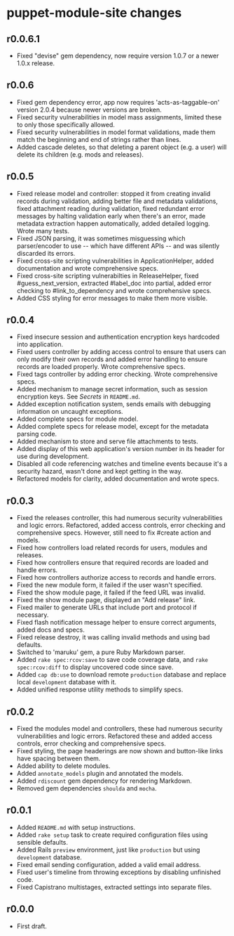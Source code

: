 puppet-module-site changes
==========================

r0.0.6.1
--------

* Fixed "devise" gem dependency, now require version 1.0.7 or a newer 1.0.x release.

r0.0.6
------

* Fixed gem dependency error, app now requires 'acts-as-taggable-on' version 2.0.4 because newer versions are broken.
* Fixed security vulnerabilities in model mass assignments, limited these to only those specifically allowed.
* Fixed security vulnerabilities in model format validations, made them match the beginning and end of strings rather than lines.
* Added cascade deletes, so that deleting a parent object (e.g. a user) will delete its children (e.g. mods and releases).

r0.0.5
------

* Fixed release model and controller: stopped it from creating invalid records during validation, adding better file and metadata validations, fixed attachment reading during validation, fixed redundant error messages by halting validation early when there's an error, made metadata extraction happen automatically, added detailed logging. Wrote many tests.
* Fixed JSON parsing, it was sometimes misguessing which parser/encoder to use -- which have different APIs -- and was silently discarded its errors.
* Fixed cross-site scripting vulnerabilities in ApplicationHelper, added documentation and wrote comprehensive specs.
* Fixed cross-site scripting vulnerabilties in ReleaseHelper, fixed #guess_next_version, extracted #label_doc into partial, added error checking to #link_to_dependency and wrote comprehensive specs.
* Added CSS styling for error messages to make them more visible.

r0.0.4
------

* Fixed insecure session and authentication encryption keys hardcoded into application.
* Fixed users controller by adding access control to ensure that users can only modify their own records and added error handling to ensure records are loaded properly. Wrote comprehensive specs.
* Fixed tags controller by adding error checking. Wrote comprehensive specs.
* Added mechanism to manage secret information, such as session encryption keys. See *Secrets* in `README.md`.
* Added exception notification system, sends emails with debugging information on uncaught exceptions.
* Added complete specs for module model.
* Added complete specs for release model, except for the metadata parsing code.
* Added mechanism to store and serve file attachments to tests.
* Added display of this web application's version number in its header for use during development.
* Disabled all code referencing watches and timeline events because it's a security hazard, wasn't done and kept getting in the way.
* Refactored models for clarity, added documentation and wrote specs.

r0.0.3
------

* Fixed the releases controller, this had numerous security vulnerabilities and logic errors. Refactored, added access controls, error checking and comprehensive specs. However, still need to fix #create action and models.
* Fixed how controllers load related records for users, modules and releases.
* Fixed how controllers ensure that required records are loaded and handle errors.
* Fixed how controllers authorize access to records and handle errors.
* Fixed the new module form, it failed if the user wasn't specified.
* Fixed the show module page, it failed if the feed URL was invalid.
* Fixed the show module page, displayed an "Add release" link.
* Fixed mailer to generate URLs that include port and protocol if necessary.
* Fixed flash notification message helper to ensure correct arguments, added docs and specs.
* Fixed release destroy, it was calling invalid methods and using bad defaults.
* Switched to 'maruku' gem, a pure Ruby Markdown parser.
* Added `rake spec:rcov:save` to save code coverage data, and `rake spec:rcov:diff` to display uncovered code since save.
* Added `cap db:use` to download remote `production` database and replace local `development` database with it.
* Added unified response utility methods to simplify specs.

r0.0.2
------

* Fixed the modules model and controllers, these had numerous security vulnerabilities and logic errors. Refactored these and added access controls, error checking and comprehensive specs.
* Fixed styling, the page headerings are now shown and button-like links have spacing between them.
* Added ability to delete modules.
* Added `annotate_models` plugin and annotated the models.
* Added `rdiscount` gem dependency for rendering Markdown.
* Removed gem dependencies `shoulda` and `mocha`.

r0.0.1
------

* Added `README.md` with setup instructions.
* Added `rake setup` task to create required configuration files using sensible defaults.
* Added Rails `preview` environment, just like `production` but using `development` database.
* Fixed email sending configuration, added a valid email address.
* Fixed user's timeline from throwing exceptions by disabling unfinished code.
* Fixed Capistrano multistages, extracted settings into separate files.

r0.0.0
------
* First draft.
